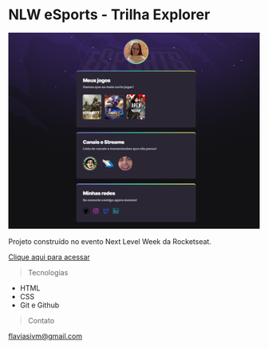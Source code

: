 # NLW eSports - Trilha Explorer 

![preview](./github/preview.png)

Projeto construído no evento Next Level Week da Rocketseat. 

[Clique aqui para acessar](https://flaviasiv.github.io/NLW_ESPORTS/)

>Tecnologias

- HTML
- CSS
- Git e Github

>Contato

flaviasivm@gmail.com